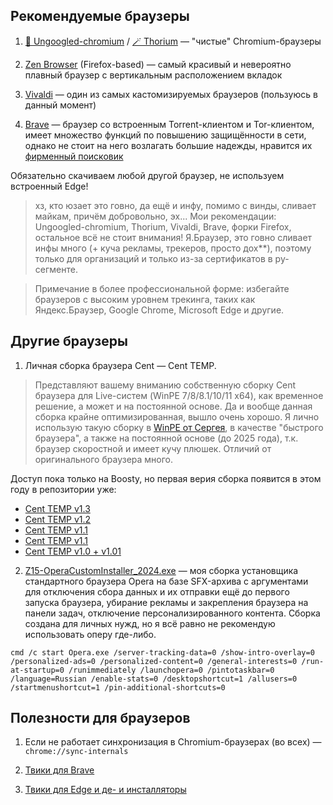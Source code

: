 ## Рекомендуемые браузеры

1. [🧹 Ungoogled-chromium](https://ungoogled-software.github.io/ungoogled-chromium-binaries/) / [🪄 Thorium](https://thorium.rocks) — "чистые" Chromium-браузеры

2. [Zen Browser](https://github.com/zen-browser/desktop) (Firefox-based) — самый красивый и невероятно плавный браузер с вертикальным расположением вкладок

3. [Vivaldi](https://vivaldi.com) — один из самых кастомизируемых браузеров (пользуюсь в данный момент)

4. [Brave](https://brave.com) — браузер со встроенным Torrent-клиентом и Tor-клиентом, имеет множество функций по повышению защищённости в сети, однако не стоит на него возлагать большие надежды, нравится их [фирменный поисковик](https://search.brave.com)


Обязательно скачиваем любой другой браузер, не используем встроенный Edge! 

> хз, кто юзает это говно, да ещё и инфу, помимо с винды, сливает майкам, причём добровольно, эх...
> Мои рекомендации: Ungoogled-chromium, Thorium, Vivaldi, Brave, форки Firefox, остальное всё не стоит внимания!
> Я.Браузер, это говно сливает инфы много (+ куча рекламы, трекеров, просто дох\*\*), поэтому только для организаций и только из-за сертификатов в ру-сегменте.

> Примечание в более профессиональной форме: избегайте браузеров с высоким уровнем трекинга, таких как Яндекс.Браузер, Google Chrome, Microsoft Edge и другие.

## Другие браузеры

1. Личная сборка браузера Cent — Cent TEMP.

> Представляют вашему вниманию собственную сборку Cent браузера для Live-систем (WinPE 7/8/8.1/10/11 x64), как временное решение, а может и на постоянной основе. Да и вообще данная сборка крайне оптимизированная, вышло очень хорошо.
> Я лично использую такую сборку в [WinPE от Сергея](https://sergeistrelec.name/), в качестве "быстрого браузера", а также на постоянной основе (до 2025 года), т.к. браузер скоростной и имеет кучу плюшек. Отличий от оригинального браузера много.

Доступ пока только на Boosty, но первая верия сборка появится в этом году в репозитории уже:

- [Cent TEMP v1.3](https://boosty.to/zalexanninev15/posts/a5b6fc0d-1f01-4867-96bc-742977aea786?share=post_link)
- [Cent TEMP v1.2](https://boosty.to/zalexanninev15/posts/868df7e6-f384-4fa4-bd7c-c8a5b3e08822?share=post_link)
- [Cent TEMP v1.1](https://boosty.to/zalexanninev15/posts/7fbbc301-1f83-4f4c-bd77-07a3152dfbce?share=post_link)
- [Cent TEMP v1.1](https://boosty.to/zalexanninev15/posts/7fbbc301-1f83-4f4c-bd77-07a3152dfbce?share=post_link)
- [Cent TEMP v1.0 + v1.01](https://boosty.to/zalexanninev15/posts/d946393f-c82f-49c1-9a17-885bacd5e552?share=post_link)

2. [Z15-OperaCustomInstaller_2024.exe](https://github.com/Zalexanninev15/awesome-windows-tweaks/raw/refs/heads/main/%D0%A1%D0%B5%D1%82%D1%8C,%20%D0%98%D0%BD%D1%82%D0%B5%D1%80%D0%BD%D0%B5%D1%82%20%D0%B8%20%D0%91%D1%80%D0%B0%D1%83%D0%B7%D0%B5%D1%80/Z15-OperaCustomInstaller_2024.exe) — моя сборка установщика стандартного браузера Opera на базе SFX-архива с аргументами для отключения сбора данных и их отправки ещё до первого запуска браузера, убирание рекламы и закрепления браузера на панели задач, отключение персонализированного контента. Сборка создана для личных нужд, но я всё равно не рекомендую использовать оперу где-либо.

```batch
cmd /c start Opera.exe /server-tracking-data=0 /show-intro-overlay=0 /personalized-ads=0 /personalized-content=0 /general-interests=0 /run-at-startup=0 /runimmediately /launchopera=0 /pintotaskbar=0 /language=Russian /enable-stats=0 /desktopshortcut=1 /allusers=0 /startmenushortcut=1 /pin-additional-shortcuts=0
```

## Полезности для браузеров

1. Если не работает синхронизация в Chromium-браузерах (во всех) — `chrome://sync-internals`

2. [Твики для Brave](https://github.com/Zalexanninev15/awesome-windows-tweaks/tree/main/%D0%A1%D0%B5%D1%82%D1%8C%2C%20%D0%98%D0%BD%D1%82%D0%B5%D1%80%D0%BD%D0%B5%D1%82%20%D0%B8%20%D0%91%D1%80%D0%B0%D1%83%D0%B7%D0%B5%D1%80/Brave)

3. [Твики для Edge и де- и инсталляторы](https://github.com/Zalexanninev15/awesome-windows-tweaks/tree/main/%D0%A1%D0%B5%D1%82%D1%8C%2C%20%D0%98%D0%BD%D1%82%D0%B5%D1%80%D0%BD%D0%B5%D1%82%20%D0%B8%20%D0%91%D1%80%D0%B0%D1%83%D0%B7%D0%B5%D1%80/Edge)